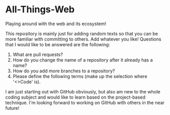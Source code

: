 # All-Things-Web
Playing around with the web and its ecosystem!

This repository is mainly just for adding random texts so that you can be more familiar with committing to others. Add whatever you like!
Questions that I would like to be answered are the following: 
  1. What are pull requests?
  2. How do you change the name of a repository after it already has a name?
  3. How do you add more branches to a repository?
  4. Please define the following terms (make up the selection where '<>Code' is). 
 
I am just starting out with GitHub obviously, but also am new to the whole coding subject and would like to learn based on the project-based technique. I'm looking forward to working on GitHub with others in the near future! 
